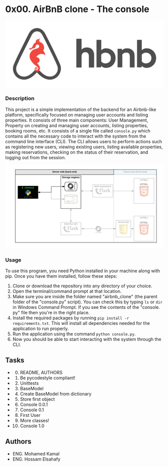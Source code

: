 # 0x00. AirBnB clone - The console

![Alt text](image.png)

### Description

This project is a simple implementation of the backend for an Airbnb-like platform, specifically focused
on managing user accounts and listing properties. It consists of three main components: User Management, Property
on creating and managing user accounts, listing properties, booking rooms, etc. It consists of
a single file called `console.py` which contains all the necessary code to interact with the system
from the command line interface (CLI).
The CLI allows users to perform actions such as registering new users, viewing existing users,
listing available properties, making reservations, checking on the status of their reservation,
and logging out from the session.

![Alt text](image-1.png)

### Usage

To use this program, you need Python installed in your machine along with pip. Once you have them
installed, follow these steps:

1. Clone or download the repository into any directory of your choice.
2. Open the terminal/command prompt at that location.
3. Make sure you are inside the folder named "airbnb_clone" (the parent
folder of the "console.py" script). You can check this by typing `ls`
or `dir` in Windows Command Prompt. If you see the contents of the "console.
py" file then you're in the right place.
4. Install the required packages by running `pip install -r requirements.txt`. This will install
all dependencies needed for the application to run properly.
5. Run the application using the command `python console.py`.
6. Now you should be able to start interacting with the system through the CLI.</s>

## Tasks

- 0. README, AUTHORS
- 1. Be pycodestyle compliant!
- 2. Unittests
- 3. BaseModel
- 4. Create BaseModel from dictionary
- 5. Store first object
- 6. Console 0.0.1
- 7. Console 0.1
- 8. First User
- 9. More classes!
- 10. Console 1.0

## Authors

- ENG. Mohamed Kamal
- ENG. Hossam Elsahafy
